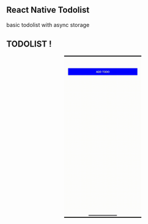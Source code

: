 ## React Native Todolist

basic todolist with async storage

## TODOLIST !

<p align="center">
 <img width="40%" src="https://github.com/ozturksahinyetisir/react-native-todolist/blob/main/screenshots/gif1.gif" alt="gif image"/>
</p>




